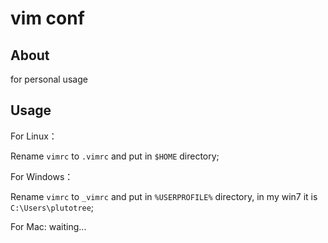# vim conf

## About
for personal usage

## Usage

For Linux：

Rename `vimrc` to `.vimrc` and put in `$HOME` directory;

For Windows：

Rename `vimrc` to `_vimrc` and put in `%USERPROFILE%` directory, in my win7 it is `C:\Users\plutotree`;

For Mac:
waiting...

